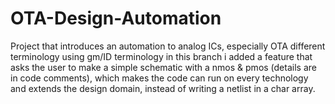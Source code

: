 # OTA-Design-Automation
Project that introduces an automation to analog ICs, especially OTA different terminology using gm/ID terminology
in this branch i added a feature that asks the user to make a simple schematic with a nmos & pmos (details are in code comments), which makes the code can run on every technology and extends the design domain, instead of writing a netlist in a char array.

